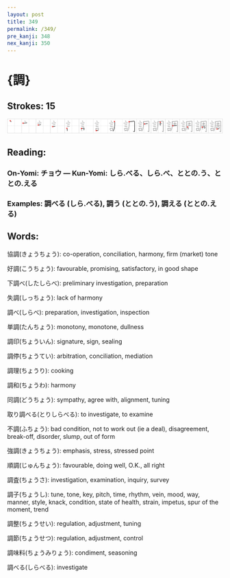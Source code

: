 ```yaml
---
layout: post
title: 349
permalink: /349/
pre_kanji: 348
nex_kanji: 350
---
```


# {調}

## Strokes: 15

<div class="stroke"><img src="../images/E8AABF.png" /></div>

## Reading:

### On-Yomi: チョウ &mdash; Kun-Yomi: しら.べる、しら.べ、ととの.う、ととの.える

### Examples: 調べる (しら.べる), 調う (ととの.う), 調える (ととの.える)

## Words:

協調(きょうちょう): co-operation, conciliation, harmony, firm (market) tone

好調(こうちょう): favourable, promising, satisfactory, in good shape

下調べ(したしらべ): preliminary investigation, preparation

失調(しっちょう): lack of harmony

調べ(しらべ): preparation, investigation, inspection

単調(たんちょう): monotony, monotone, dullness

調印(ちょういん): signature, sign, sealing

調停(ちょうてい): arbitration, conciliation, mediation

調理(ちょうり): cooking

調和(ちょうわ): harmony

同調(どうちょう): sympathy, agree with, alignment, tuning

取り調べる(とりしらべる): to investigate, to examine

不調(ふちょう): bad condition, not to work out (ie a deal), disagreement, break-off, disorder, slump, out of form

強調(きょうちょう): emphasis, stress, stressed point

順調(じゅんちょう): favourable, doing well, O.K., all right

調査(ちょうさ): investigation, examination, inquiry, survey

調子(ちょうし): tune, tone, key, pitch, time, rhythm, vein, mood, way, manner, style, knack, condition, state of health, strain, impetus, spur of the moment, trend

調整(ちょうせい): regulation, adjustment, tuning

調節(ちょうせつ): regulation, adjustment, control

調味料(ちょうみりょう): condiment, seasoning

調べる(しらべる): investigate
